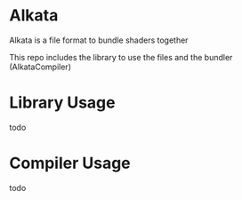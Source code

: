 # Alkata

Alkata is a file format to bundle shaders together  

This repo includes the library to use the files and the bundler (AlkataCompiler)

# Library Usage

todo

# Compiler Usage

todo
